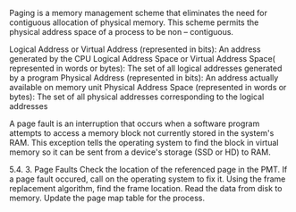 Paging is a memory management scheme that eliminates the need for contiguous allocation of physical memory. This scheme permits the physical address space of a process to be non – contiguous.

Logical Address or Virtual Address (represented in bits): An address generated by the CPU
Logical Address Space or Virtual Address Space( represented in words or bytes): The set of all logical addresses generated by a program
Physical Address (represented in bits): An address actually available on memory unit
Physical Address Space (represented in words or bytes): The set of all physical addresses corresponding to the logical addresses


A page fault is an interruption that occurs when a software program attempts to access a memory block not currently stored in the system's RAM. This exception tells the operating system to find the block in virtual memory so it can be sent from a device's storage (SSD or HD) to RAM.


5.4. 3. Page Faults
Check the location of the referenced page in the PMT.
If a page fault occured, call on the operating system to fix it.
Using the frame replacement algorithm, find the frame location.
Read the data from disk to memory.
Update the page map table for the process.